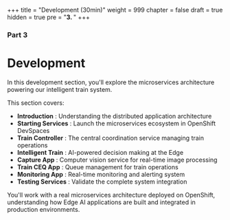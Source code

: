 +++
title = "Development (30min)"
weight = 999
chapter = false
draft = true
hidden = true
pre = "<b>3. </b>"
+++

### Part 3

# Development

In this development section, you'll explore the microservices architecture powering our intelligent train system.

This section covers:
- **Introduction** : Understanding the distributed application architecture
- **Starting Services** : Launch the microservices ecosystem in OpenShift DevSpaces
- **Train Controller** : The central coordination service managing train operations
- **Intelligent Train** : AI-powered decision making at the Edge
- **Capture App** : Computer vision service for real-time image processing
- **Train CEQ App** : Queue management for train operations
- **Monitoring App** : Real-time monitoring and alerting system
- **Testing Services** : Validate the complete system integration

You'll work with a real microservices architecture deployed on OpenShift, understanding how Edge AI applications are built and integrated in production environments.
